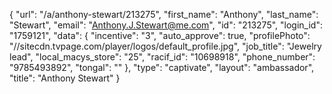 {
    "url": "\/a\/anthony-stewart\/213275",
    "first_name": "Anthony",
    "last_name": "Stewart",
    "email": "Anthony.J.Stewart@me.com",
    "id": "213275",
    "login_id": "1759121",
    "data": {
        "incentive": "3",
        "auto_approve": true,
        "profilePhoto": "\/\/sitecdn.tvpage.com\/player\/logos\/default_profile.jpg",
        "job_title": "Jewelry lead",
        "local_macys_store": "25",
        "racif_id": "10698918",
        "phone_number": "9785493892",
        "tongal": ""
    },
    "type": "captivate",
    "layout": "ambassador",
    "title": "Anthony Stewart"
}